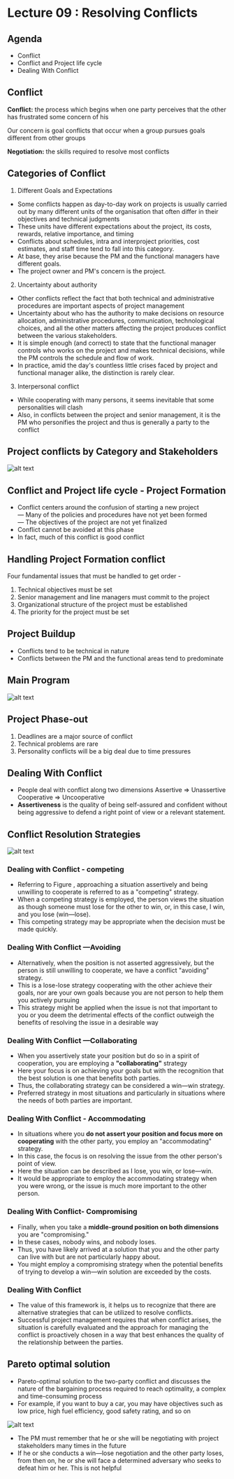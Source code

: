 # Lecture 09 : Resolving Conflicts

## Agenda

* Conflict
* Conflict and Project life cycle
* Dealing With Conflict

## Conflict

**Conflict:** the process which begins when one
party perceives that the other has frustrated
some concern of his  

Our concern is goal conflicts that occur when
a group pursues goals different from other
groups  

**Negotiation:** the skills required to resolve
most conflicts

## Categories of Conflict

1. Different Goals and Expectations

* Some conflicts happen as day-to-day work on projects is usually carried
out by many different units of the organisation that often differ in their
objectives and technical judgments
* These units have different expectations about
the project, its costs, rewards, relative importance, and timing
* Conflicts about schedules, intra and interproject priorities, cost estimates,
and staff time tend to fall into this category.
* At base, they arise because the PM and the functional managers have
different goals.
* The project owner and PM's concern is the project.


2. Uncertainty about authority

* Other conflicts reflect the fact that both technical and administrative procedures are important aspects of project management
* Uncertainty about who has the authority to make
decisions on resource allocation, administrative
procedures, communication, technological choices,
and all the other matters affecting the project
produces conflict between the various stakeholders.
* It is simple enough (and correct) to state that the functional manager
controls who works on the project and makes technical decisions, while
the PM controls the schedule and flow of work.
* In practice, amid the day's countless little crises faced by project and
functional manager alike, the distinction is rarely clear.


3. Interpersonal conflict

* While cooperating with many persons, it seems inevitable that some
personalities will clash
* Also, in conflicts between the project and senior management, it is the
PM who personifies the project and thus is generally a party to the
conflict

## Project conflicts by Category and Stakeholders

![alt text](image-20.png)

## Conflict and Project life cycle - Project Formation

* Conflict centers around the confusion of starting a
new project  
— Many of the policies and procedures have not yet
been formed  
— The objectives of the project are not yet finalized  
* Conflict cannot be avoided at this phase
* In fact, much of this conflict is good conflict

## Handling Project Formation conflict

Four fundamental issues that must be handled to get order - 
1. Technical objectives must be set
2. Senior management and line managers must commit to the project
3. Organizational structure of the project must be established
4. The priority for the project must be set

## Project Buildup

* Conflicts tend to be technical in nature
* Conflicts between the PM and the functional areas tend to predominate

## Main Program

![alt text](image-21.png)

## Project Phase-out

1. Deadlines are a major source of conflict
2. Technical problems are rare
3. Personality conflicts will be a big deal due to time pressures

## Dealing With Conflict

* People deal with conflict along two dimensions
Assertive => Unassertive
Cooperative => Uncooperative
* **Assertiveness** is the quality of being self-assured and
confident without being aggressive to defend a right
point of view or a relevant statement.

## Conflict Resolution Strategies
![alt text](image-22.png)

### Dealing with Conflict - competing

* Referring to Figure , approaching a situation
assertively and being unwilling to cooperate is
referred to as a "competing" strategy.
* When a competing strategy is employed, the
person views the situation as though someone
must lose for the other to win, or, in this case,
I win, and you lose (win—lose).
* This competing strategy may be appropriate
when the decision must be made quickly.

### Dealing With Conflict —Avoiding

* Alternatively, when the position is not asserted
aggressively, but the person is still unwilling to cooperate, we have a conflict "avoiding" strategy.
* This is a lose-lose strategy
cooperating with the other
achieve their goals, nor are
your own goals
because you are not
person to help them
you actively pursuing
* This strategy might be applied when the issue is not
that important to you or you deem the detrimental
effects of the conflict outweigh the benefits of
resolving the issue in a desirable way

### Dealing With Conflict —Collaborating
* When you
assertively state your position but
do so in a spirit of cooperation,
you are
employing a **"collaborating"** strategy
* Here your focus is on achieving your goals but
with the recognition that the best solution is
one that benefits both parties.
* Thus,
the collaborating strategy can be
considered a win—win strategy.
* Preferred strategy in most situations and
particularly in situations where the needs of
both parties are important.

### Dealing With Conflict - Accommodating

* In situations where you
**do not assert your
position and focus more on cooperating**
with the other party, you employ an
"accommodating" strategy.
* In this case, the focus is on resolving the
issue from the other person's point of view.
* Here the situation can be described as I lose,
you win, or lose—win.
* It would be appropriate to employ the
accommodating strategy when you were
wrong, or the issue is much more important
to the other person.

### Dealing With Conflict- Compromising

* Finally, when you take a **middle-ground position on both  dimensions** you are "compromising."
* In these cases, nobody wins, and nobody
loses.
* Thus, you have likely arrived at a solution that
you and the other party can live with but are
not particularly happy about.
* You might employ a compromising strategy
when the potential benefits of trying to
develop a win—win solution are exceeded by
the costs.

### Dealing With Conflict

* The value of this framework is, it helps us to recognize that there are
alternative strategies that can be utilized to resolve conflicts.
* Successful project management requires that when
conflict arises, the situation is carefully evaluated and
the approach for managing the conflict is proactively
chosen in a way that best enhances the quality of the
relationship between the parties.

## Pareto optimal solution

* Pareto-optimal solution to the two-party conflict
and discusses the nature of the bargaining
process required to reach optimality, a complex
and time-consuming process
* For example, if you want to buy a car, you may
have objectives such as Iow price, high fuel
efficiency, good safety rating, and so on

![alt text](image-23.png)

* The PM must remember that he or she will be negotiating with project
stakeholders many times in the future
* If he or she conducts a win—lose negotiation and the other party loses,
from then on, he or she will face a determined adversary who seeks to
defeat him or her. This is not helpful